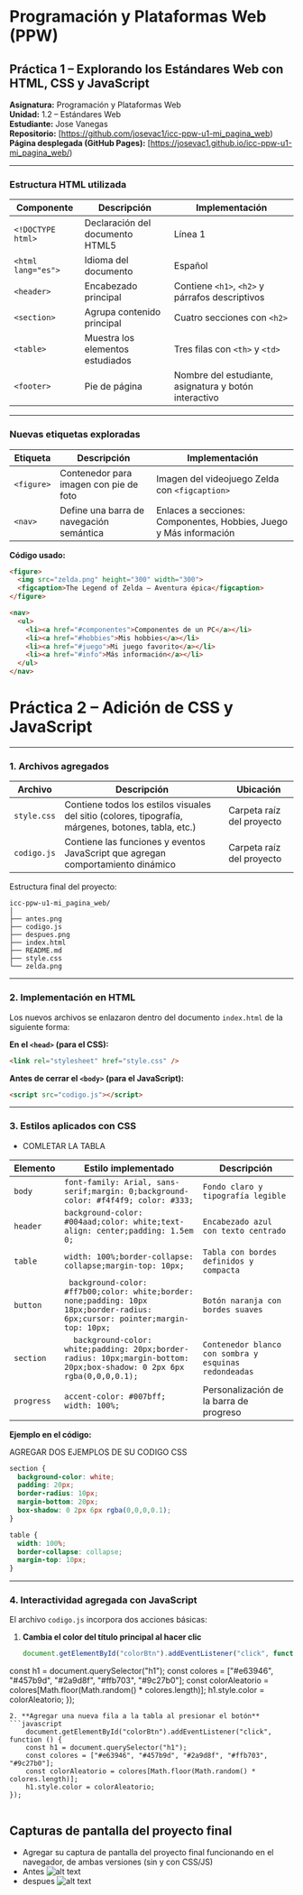 # Programación y Plataformas Web (PPW)

## Práctica 1 – Explorando los Estándares Web con HTML, CSS y JavaScript

**Asignatura:** Programación y Plataformas Web  
**Unidad:** 1.2 – Estándares Web  
**Estudiante:** Jose Vanegas  
**Repositorio:** [https://github.com/josevac1/icc-ppw-u1-mi_pagina_web)
**Página desplegada (GitHub Pages):** [https://josevac1.github.io/icc-ppw-u1-mi_pagina_web/)

---

### Estructura HTML utilizada


| Componente | Descripción | Implementación |
|-------------|--------------|----------------|
| `<!DOCTYPE html>` | Declaración del documento HTML5 | Línea 1 |
| `<html lang="es">` | Idioma del documento | Español |
| `<header>` | Encabezado principal | Contiene `<h1>`, `<h2>` y párrafos descriptivos |
| `<section>` | Agrupa contenido principal | Cuatro secciones con `<h2>` |
| `<table>` | Muestra los elementos estudiados | Tres filas con `<th>` y `<td>` |
| `<footer>` | Pie de página | Nombre del estudiante, asignatura y botón interactivo |

---

### Nuevas etiquetas exploradas

| Etiqueta | Descripción | Implementación |
|-----------|--------------|----------------|
| `<figure>` | Contenedor para imagen con pie de foto | Imagen del videojuego Zelda con `<figcaption>` |
| `<nav>` | Define una barra de navegación semántica | Enlaces a secciones: Componentes, Hobbies, Juego y Más información |

**Código usado:**
```html
<figure>
  <img src="zelda.png" height="300" width="300">
  <figcaption>The Legend of Zelda — Aventura épica</figcaption>
</figure>

<nav>
  <ul>
    <li><a href="#componentes">Componentes de un PC</a></li>
    <li><a href="#hobbies">Mis hobbies</a></li>
    <li><a href="#juego">Mi juego favorito</a></li>
    <li><a href="#info">Más información</a></li>
  </ul>
</nav>
```


#  Práctica 2 – Adición de CSS y JavaScript
---

### 1. Archivos agregados

| Archivo     | Descripción                                                                                         | Ubicación                 |
| ----------- | --------------------------------------------------------------------------------------------------- | ------------------------- |
| `style.css` | Contiene todos los estilos visuales del sitio (colores, tipografía, márgenes, botones, tabla, etc.) | Carpeta raíz del proyecto |
| `codigo.js` | Contiene las funciones y eventos JavaScript que agregan comportamiento dinámico                     | Carpeta raíz del proyecto |

Estructura final del proyecto:

```
icc-ppw-u1-mi_pagina_web/
│
├── antes.png
├── codigo.js
├── despues.png
├── index.html
├── README.md
├── style.css
└── zelda.png
```
---

### 2. Implementación en HTML

Los nuevos archivos se enlazaron dentro del documento `index.html` de la siguiente forma:

**En el `<head>` (para el CSS):**

```html
<link rel="stylesheet" href="style.css" />

```

**Antes de cerrar el `<body>` (para el JavaScript):**

```html
<script src="codigo.js"></script>

```

---

### 3. Estilos aplicados con CSS

* COMLETAR LA TABLA

| Elemento                    | Estilo implementado                                            | Descripción                             |
| --------------------------- | -------------------------------------------------------------- | --------------------------------------- |
| `body`                      |    `font-family: Arial, sans-serif;margin: 0;background-color: #f4f4f9; color: #333;`     |    `Fondo claro y tipografía legible`     |
| `header`                    | `background-color: #004aad;color: white;text-align: center;padding: 1.5em 0;`| `Encabezado azul con texto centrado`|
| `table`                     |  `width: 100%;border-collapse: collapse;margin-top: 10px;` | `Tabla con bordes definidos y compacta` |
| `button`                    | ` background-color: #ff7b00;color: white;border: none;padding: 10px 18px;border-radius: 6px;cursor: pointer;margin-top: 10px;` | `Botón naranja con bordes suaves`  |
| `section`                   | `  background-color: white;padding: 20px;border-radius: 10px;margin-bottom: 20px;box-shadow: 0 2px 6px rgba(0,0,0,0.1);` | `Contenedor blanco con sombra y esquinas redondeadas` |
| `progress`                  | `accent-color: #007bff; width: 100%;`                          | Personalización de la barra de progreso |

**Ejemplo en el código:**

AGREGAR DOS EJEMPLOS DE SU CODIGO CSS

```css
section {
  background-color: white;
  padding: 20px;
  border-radius: 10px;
  margin-bottom: 20px;
  box-shadow: 0 2px 6px rgba(0,0,0,0.1);
}

table {
  width: 100%;
  border-collapse: collapse;
  margin-top: 10px;
}
```
---

###  4. Interactividad agregada con JavaScript

El archivo `codigo.js` incorpora dos acciones básicas:

1. **Cambia el color del título principal al hacer clic**

   ```javascript
   document.getElementById("colorBtn").addEventListener("click", function () {
  const h1 = document.querySelector("h1");
  const colores = ["#e63946", "#457b9d", "#2a9d8f", "#ffb703", "#9c27b0"];
  const colorAleatorio = colores[Math.floor(Math.random() * colores.length)];
  h1.style.color = colorAleatorio;
});
 
```
2. **Agregar una nueva fila a la tabla al presionar el botón**
```javascript
    document.getElementById("colorBtn").addEventListener("click", function () {
    const h1 = document.querySelector("h1");
    const colores = ["#e63946", "#457b9d", "#2a9d8f", "#ffb703", "#9c27b0"];
    const colorAleatorio = colores[Math.floor(Math.random() * colores.length)];
    h1.style.color = colorAleatorio;
});
    
```

## Capturas de pantalla del proyecto final

* Agregar su captura de pantalla del proyecto final funcionando en el navegador, de ambas versiones (sin y con CSS/JS)
* Antes
![alt text](<antes.png>)
* despues
![alt text](<despues.png>)
